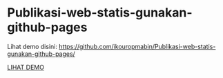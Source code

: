 # Publikasi-web-statis-gunakan-github-pages

Lihat demo disini: https://github.com/ikouropmabin/Publikasi-web-statis-gunakan-github-pages/

[LIHAT DEMO](https://github.com/ikouropmabin/Publikasi-web-statis-gunakan-github-pages/)
